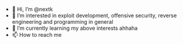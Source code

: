 - 👋 Hi, I’m @nextk
- 👀 I’m interested in exploit development, offensive security, reverse engineering and programming in general
- 🌱 I’m currently learning my above interests ahhaha 
- 📫 How to reach me 



<!---
Pradhu007/Pradhu007 is a ✨ special ✨ repository because its `README.md` (this file) appears on your GitHub profile.
You can click the Preview link to take a look at your changes.
--->
